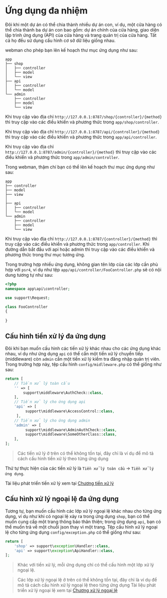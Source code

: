 # Ứng dụng đa nhiệm

Đôi khi một dự án có thể chia thành nhiều dự án con, ví dụ, một cửa hàng có thể chia thành ba dự án con bao gồm: dự án chính của cửa hàng, giao diện lập trình ứng dụng (API) của cửa hàng và trang quản trị của cửa hàng. Tất cả họ đều sử dụng cấu hình cơ sở dữ liệu giống nhau.

webman cho phép bạn lên kế hoạch thư mục ứng dụng như sau:
```
app
├── shop
│   ├── controller
│   ├── model
│   └── view
├── api
│   ├── controller
│   └── model
└── admin
    ├── controller
    ├── model
    └── view
```
Khi truy cập vào địa chỉ `http://127.0.0.1:8787/shop/{controller}/{method}` thì truy cập vào các điều khiển và phương thức trong `app/shop/controller`.

Khi truy cập vào địa chỉ `http://127.0.0.1:8787/api/{controller}/{method}` thì truy cập vào các điều khiển và phương thức trong `app/api/controller`.

Khi truy cập vào địa chỉ `http://127.0.0.1:8787/admin/{controller}/{method}` thì truy cập vào các điều khiển và phương thức trong `app/admin/controller`.

Trong webman, thậm chí bạn có thể lên kế hoạch thư mục ứng dụng như sau:
```
app
├── controller
├── model
├── view
│
├── api
│   ├── controller
│   └── model
└── admin
    ├── controller
    ├── model
    └── view
```
Khi truy cập vào địa chỉ `http://127.0.0.1:8787/{controller}/{method}` thì truy cập vào các điều khiển và phương thức trong `app/controller`. Khi đường dẫn bắt đầu với api hoặc admin thì truy cập vào các điều khiển và phương thức trong thư mục tương ứng.

Trong trường hợp nhiều ứng dụng, không gian tên lớp của các lớp cần phù hợp với `psr4`, ví dụ như tệp `app/api/controller/FooController.php` sẽ có nội dung tương tự như sau:
```php
<?php
namespace app\api\controller;

use support\Request;

class FooController
{
    
}

```

## Cấu hình tiền xử lý đa ứng dụng
Đôi khi bạn muốn cấu hình các tiền xử lý khác nhau cho các ứng dụng khác nhau, ví dụ như ứng dụng `api` có thể cần một tiền xử lý chuyển tiếp (middleware) còn `admin` cần một tiền xử lý kiểm tra đăng nhập quản trị viên. Trong trường hợp này, tệp cấu hình `config/midlleware.php` có thể giống như sau:
```php
return [
    // Tiền xử lý toàn cầu
    '' => [
        support\middleware\AuthCheck::class,
    ],
    // Tiền xử lý cho ứng dụng api
    'api' => [
         support\middleware\AccessControl::class,
     ],
    // Tiền xử lý cho ứng dụng admin
    'admin' => [
         support\middleware\AdminAuthCheck::class,
         support\middleware\SomeOtherClass::class,
    ],
];
```
> Các tiền xử lý ở trên có thể không tồn tại, đây chỉ là ví dụ để mô tả cách cấu hình tiền xử lý theo từng ứng dụng

Thứ tự thực hiện của các tiền xử lý là `Tiền xử lý toàn cầu` -> `Tiền xử lý ứng dụng`.

Tài liệu phát triển tiền xử lý xem tại [Chương tiền xử lý](middleware.md)

## Cấu hình xử lý ngoại lệ đa ứng dụng
Tương tự, bạn muốn cấu hình các lớp xử lý ngoại lệ khác nhau cho từng ứng dụng, ví dụ như khi có ngoại lệ xảy ra trong ứng dụng `shop`, bạn có thể muốn cung cấp một trang thông báo thân thiện; trong ứng dụng `api`, bạn có thể muốn trả về một chuỗi json thay vì một trang. Tệp cấu hình xử lý ngoại lệ cho từng ứng dụng `config/exception.php` có thể giống như sau:
```php
return [
    'shop' => support\exception\Handler::class,
    'api' => support\exception\ApiHandler::class,
];
```
> Khác với tiền xử lý, mỗi ứng dụng chỉ có thể cấu hình một lớp xử lý ngoại lệ.

> Các lớp xử lý ngoại lệ ở trên có thể không tồn tại, đây chỉ là ví dụ để mô tả cách cấu hình xử lý ngoại lệ theo từng ứng dụng
Tài liệu phát triển xử lý ngoại lệ xem tại [Chương xử lý ngoại lệ](exception.md)
